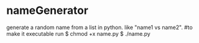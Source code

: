 # nameGenerator
generate a random name from a list in python.
like "name1 vs name2".
#to make it executable run 
$ chmod +x name.py
$ ./name.py
